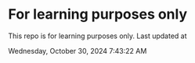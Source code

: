 # For learning purposes only
This repo is for learning purposes only.
Last updated at

Wednesday, October 30, 2024 7:43:22 AM

